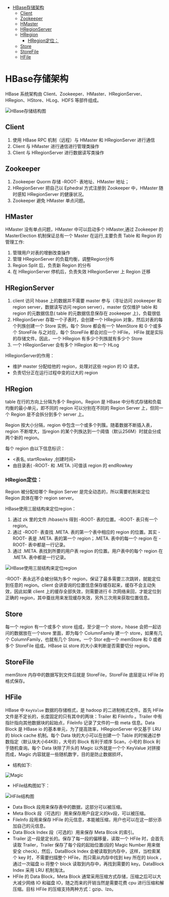 <!-- TOC -->

- [HBase存储架构](#hbase存储架构)
    - [Client](#client)
    - [Zookeeper](#zookeeper)
    - [HMaster](#hmaster)
    - [HRegionServer](#hregionserver)
    - [HRegion](#hregion)
        - [HRegion定位：](#hregion定位)
    - [Store](#store)
    - [StoreFile](#storefile)
    - [HFile](#hfile)

<!-- /TOC -->
# HBase存储架构
HBase 系统架构由 Client、Zookeeper、HMaster、HRegionServer、HRegion、HStore、HLog、HDFS 等部件组成。

![HBase存储结构图](https://cdn.sinaimg.cn.52ecy.cn/large/005BYqpgly1g59oqg68qij30g80990us.jpg)

## Client
1. 使用 HBase RPC 机制（远程）与 HMaster 和 HRegionServer 进行通信
2. Client 与 HMaster 进行通信进行管理类操作
3. Client 与 HRegionServer 进行数据读写类操作

## Zookeeper
1. Zookeeper Quorm 存储 -ROOT- 表地址、HMaster 地址；
2. HRegionServer 把自己以 Ephedral 方式注册到 Zookeeper 中，HMaster 随时感知 HRegionServer 的健康状况。
3. Zookeeper 避免 HMaster 单点问题。

## HMaster
HMaster 没有单点问题，HMaster 中可以启动多个 HMaster,通过 Zookeeper 的 MasterElection 机制保证总有一个 Master 在运行,主要负责 Table 和 Region 的管理工作:
1. 管理用户对表的增删改查操作
2. 管理 HRegionServer 的负载均衡，调整Region分布
3. Region Split 后，负责新 Region 的分布
4. 在 HRegionServer 停机后，负责失效 HRegionServer 上 Region 迁移
   
## HRegionServer
1. client 访问 hbase 上的数据并不需要 master 参与（寻址访问 zookeeper 和 region server，数据读写访问 region server），master 仅仅维护 table 和 region 的元数据信息( table 的元数据信息保存在 zookeeper 上)，负载很低
2. HRegionServer 存取一个子表时，会创建一个 HRegion 对象，然后对表的每个列族创建一个 Store 实例，每个 Store 都会有一个 MemStore 和 0 个或多个 StoreFile 与之对应，每个 StoreFile 都会对应一个 HFile， HFile 就是实际的存储文件。因此，一个 HRegion 有多少个列族就有多少个 Store
3. 一个 HRegionServer 会有多个 HRegion 和一个 HLog

HRegionServer的作用：
* 维护 master 分配给他的 region，处理对这些 region 的 IO 请求。
* 负责切分正在运行过程中变的过大的 region

## HRegion
table 在行的方向上分隔为多个 Region。Region 是 HBase 中分布式存储和负载均衡的最小单元，即不同的 region 可以分别在不同的 Region Server 上，但同一个 Region 是不会拆分到多个 server 上。

Region 按大小分隔，region 中包含一个或多个列簇。随着数据不断插入表，region 不断增大，当region 的某个列族达到一个阈值（默认256M）时就会分成两个新的 region。

每个 region 由以下信息标识：
* <表名, startRowkey ,创建时间>
* 由目录表( -ROOT- 和 .META. )可值该 region 的 endRowkey

### HRegion定位：
Region 被分配给哪个 Region Server 是完全动态的，所以需要机制来定位 Region 具体在哪个 region server。

HBase使用三层结构来定位region：
1. 通过 zk 里的文件 /hbase/rs 得到 -ROOT- 表的位置。-ROOT- 表只有一个 region。
2. 通过 -ROOT- 表查找 .META. 表的第一个表中相应的 region 的位置。其实 -ROOT- 表是 .META. 表的第一个 region；.META. 表中的每一个 region 在 -ROOT- 表中都是一行记录。
3. 通过 .META. 表找到所要的用户表 region 的位置。用户表中的每个 region 在 .META. 表中都是一行记录。

![HBase使用三层结构来定位region](https://cdn.sinaimg.cn.52ecy.cn/large/005BYqpgly1g59ouxe2z5j30ah05raag.jpg)

-ROOT- 表永远不会被分隔为多个 region，保证了最多需要三次跳转，就能定位到任意的 region。client 会讲查询的位置信息保存缓存起来，缓存不会主动失效，因此如果 client 上的缓存全部失效，则需要进行 6 次网络来回，才能定位到正确的 region，其中蚕丝用来发现缓存失效，另外三次用来获取位置信息。

## Store
每一个 region 有一个或多个 store 组成，至少是一个 store，hbase 会把一起访问的数据放在一个store 里面，即为每个 ColumnFamily 建一个 store，如果有几个 ColumnFamily，也就有几个 Store。一个 Stor e由一个 memStore 和 0 或者多个 StoreFile 组成。HBase 以 store 的大小来判断是否需要切分 region。

## StoreFile
memStore 内存中的数据写到文件后就是 StoreFile，StoreFile 底层是以 HFile 的格式保存。

## HFile
HBase 中 `KeyValue` 数据的存储格式，是 hadoop 的二进制格式文件。首先 HFile 文件是不定长的，长度固定的只有其中的两块：Trailer 和 FileInfo 。Trailer 中有指针指向其他数据块的起始点，FileInfo 记录了文件的一些 meta 信息。Data Block 是 HBase io 的基本单元，为了提高效率，HRegionServer 中又基于 LRU 的 block cache 机制。每个 Data 块的大小可以在创建一个 Table 的时候通过参数指定（默认块大小64KB），大号的 Block 有利于顺序 Scan，小号的 Block 利于随机查询。每个 Data 块除了开头的 Magic 以外就是一个个 KeyValue 对拼接而成，Magic 内容就是一些随机数字，目的是防止数据损坏。

* 结构如下:

![Magic](https://cdn.sinaimg.cn.52ecy.cn/large/005BYqpgly1g59p0f3ygnj30ff0320ti.jpg)

* HFile结构图如下：

![HFile结构图](https://cdn.sinaimg.cn.52ecy.cn/large/005BYqpgly1g59p18pnewj30f1050755.jpg)

* Data Block 段用来保存表中的数据，这部分可以被压缩。
* Meta Block 段（可选的）用来保存用户自定义的kv段，可以被压缩。
* FileInfo 段用来保存 HFile 的元信息，本能被压缩，用户也可以在这一部分添加自己的元信息。
* Data Block Index 段（可选的）用来保存 Meta Blcok 的索引。
* Trailer 这一段是定长的。保存了每一段的偏移量，读取一个 HFile 时，会首先读取 Trailer，Trailer 保存了每个段的起始位置(段的 Magic Number 用来做安全 check)，然后，DataBlock Index 会被读取到内存中，这样，当检索某个 key 时，不需要扫描整个 HFile，而只需从内存中找到 key 所在的 block ，通过一次磁盘 io 将整个 block 读取到内存中，再找到需要的 key。DataBlock Index 采用 LRU 机制淘汰。
* HFile 的 Data Block，Meta Block 通常采用压缩方式存储，压缩之后可以大大减少网络 IO 和磁盘 IO，随之而来的开销当然是需要花费 cpu 进行压缩和解压缩。目标 HFile 的压缩支持两种方式：gzip、lzo。